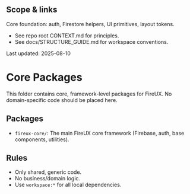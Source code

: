 ## Scope & links
Core foundation: auth, Firestore helpers, UI primitives, layout tokens.
- See repo root CONTEXT.md for principles.
- See docs/STRUCTURE_GUIDE.md for workspace conventions.

Last updated: 2025-08-10
# Core Packages

This folder contains core, framework-level packages for FireUX. No domain-specific code should be placed here.

## Packages

- `fireux-core/`: The main FireUX core framework (Firebase, auth, base components, utilities).

## Rules

- Only shared, generic code.
- No business/domain logic.
- Use `workspace:*` for all local dependencies.
